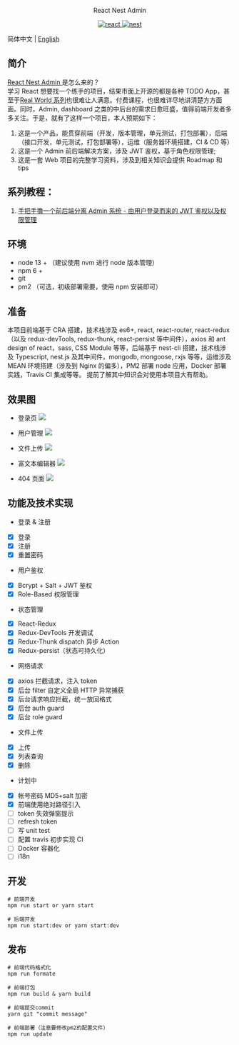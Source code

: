 <p align="center">
  React Nest Admin
</p>

<p align="center">
  <a href="https://github.com/facebook/react">
    <img src="https://img.shields.io/badge/react-16.12.0-brightgreen.svg" alt="react">
  </a>
  <a href="https://github.com/nestjs/nest">
    <img src="https://img.shields.io/badge/nest-6.10.14-red.svg" alt="nest">
  </a>
</p>

简体中文 | [English](./README.md)

## 简介

[ React Nest Admin ](<[https://github.com/cnscorpions/React-Nest-Admin](https://github.com/cnscorpions/React-Nest-Admin)>) 是怎么来的？<br/>
学习 React 想要找一个练手的项目，结果市面上开源的都是各种 TODO App，甚至于[Real World 系列](https://github.com/gothinkster/realworld)也很难让人满意。付费课程，也很难详尽地讲清楚方方面面。同时，Admin, dashboard 之类的中后台的需求日愈旺盛，值得前端开发者多多关注。于是，就有了这样一个项目，本人预期如下：

1. 这是一个产品，能贯穿前端（开发，版本管理，单元测试，打包部署），后端（接口开发，单元测试，打包部署等），运维（服务器环境搭建，CI & CD 等）
2. 这是一个 Admin 前后端解决方案，涉及 JWT 鉴权，基于角色权限管理;
3. 这是一套 Web 项目的完整学习资料，涉及到相关知识会提供 Roadmap 和 tips

## 系列教程：

1.  [手把手撸一个前后端分离 Admin 系统 - 由用户登录而来的 JWT 鉴权以及权限管理](./doc/手把手撸一个前后端分离Admin系统/01-由用户登录而来的JWT鉴权以及权限管理.md)

## 环境

- node 13 + （建议使用 nvm 进行 node 版本管理）
- npm 6 +
- git
- pm2 （可选，初级部署需要，使用 npm 安装即可）

## 准备

本项目前端基于 CRA 搭建，技术栈涉及 es6+, react, react-router, react-redux（以及 redux-devTools, redux-thunk, react-persist 等中间件），axios 和 ant design of react，sass, CSS Module 等等，后端基于 nest-cli 搭建，技术栈涉及 Typescript, nest.js 及其中间件，mongodb, mongoose, rxjs 等等，运维涉及 MEAN 环境搭建（涉及到 Nginx 的偏多），PM2 部署 node 应用，Docker 部署实践，Travis CI 集成等等。
提前了解其中知识会对使用本项目大有帮助。

## 效果图

- 登录页
  ![](https://github.com/cnscorpions/React-Nest-Admin/blob/master/doc/images/%E7%99%BB%E5%BD%95%E9%A1%B5.png)

- 用户管理
  ![](https://github.com/cnscorpions/React-Nest-Admin/blob/master/doc/images/%E7%94%A8%E6%88%B7%E7%AE%A1%E7%90%86.png)

- 文件上传
  ![](https://github.com/cnscorpions/React-Nest-Admin/blob/master/doc/images/%E6%96%87%E4%BB%B6%E4%B8%8A%E4%BC%A0.png)

- 富文本编辑器
  ![](https://github.com/cnscorpions/React-Nest-Admin/blob/master/doc/images/%E5%AF%8C%E6%96%87%E6%9C%AC%E7%BC%96%E8%BE%91%E5%99%A8.png)

- 404 页面
  ![](https://github.com/cnscorpions/React-Nest-Admin/blob/master/doc/images/404.png)

## 功能及技术实现

- 登录 & 注册
- [x] 登录
- [x] 注册 
- [x] 重置密码
- 用户鉴权
- [x] Bcrypt + Salt + JWT 鉴权
- [x] Role-Based 权限管理
- 状态管理 
- [x] React-Redux
- [x] Redux-DevTools 开发调试
- [x] Redux-Thunk dispatch 异步 Action
- [x] Redux-persist（状态可持久化）
- 网络请求
- [x] axios 拦截请求，注入 token
- [x] 后台 filter 自定义全局 HTTP 异常捕获 
- [x] 后台请求响应拦截，统一放回格式 
- [x] 后台 auth guard
- [x] 后台 role guard
- 文件上传
- [x] 上传
- [x] 列表查询
- [x] 删除
- 计划中
- [x] 帐号密码 MD5+salt 加密
- [x] 前端使用绝对路径引入
- [ ] token 失效弹窗提示
- [ ] refresh token
- [ ] 写 unit test
- [ ] 配置 travis 初步实现 CI
- [ ] Docker 容器化
- [ ] i18n

## 开发

```
# 前端开发
npm run start or yarn start

# 后端开发
npm run start:dev or yarn start:dev
```

## 发布

```
# 前端代码格式化
npm run formate

# 前端打包
npm run build & yarn build

# 前端提交commit
yarn git "commit message"

# 前端部署（注意要修改pm2的配置文件）
npm run update
```
